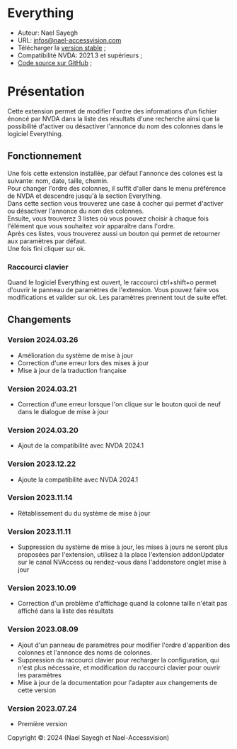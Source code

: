 # Everything

* Auteur: Nael Sayegh 
* URL: [infos@nael-accessvision.com](mailto:infos@nael-accessvision.com)
* Télécharger la [version stable][1] ;
* Compatibilité NVDA: 2021.3 et supérieurs ;
* [Code source sur GitHub][2] ;

# Présentation

Cette extension permet de modifier l'ordre des informations d'un fichier énoncé par NVDA dans la liste des résultats d'une recherche ainsi que la possibilité d'activer ou désactiver  l'annonce du nom des colonnes dans le logiciel Everything.

## Fonctionnement

Une fois cette extension installée, par défaut l'annonce des colones est la suivante: nom, date, taille, chemin.  
Pour changer l'ordre des colonnes, il suffit d'aller dans le menu préférence de NVDA et descendre jusqu'à la section Everything.  
Dans cette section vous trouverez une case à cocher qui permet d'activer ou désactiver l'annonce du nom des colonnes.  
Ensuite, vous trouverez 3 listes où vous pouvez choisir à chaque fois l'élément que vous souhaitez voir apparaître dans l'ordre.  
Après ces listes, vous trouverez aussi un bouton qui permet de retourner aux paramètres par défaut.  
Une fois fini cliquer sur ok.

### Raccourci clavier

Quand le logiciel Everything est ouvert, le raccourci ctrl+shift+o permet d'ouvrir le panneau de paramètres de l'extension. Vous pouvez faire vos modifications et valider sur ok. Les paramètres prennent tout de suite effet.

## Changements

### Version 2024.03.26

  * Amélioration du système de mise à jour
  * Correction d'une erreur lors des mises à jour
  * Mise à jour de la traduction française

### Version 2024.03.21

  * Correction d'une erreur lorsque l'on clique sur le bouton quoi de neuf dans le dialogue de mise à jour

### Version 2024.03.20

  * Ajout de la compatibilité avec NVDA 2024.1

### Version 2023.12.22

  * Ajoute la compatibilité avec NVDA 2024.1

### Version 2023.11.14

  * Rétablissement du du système de mise à jour

### Version 2023.11.11

  * Suppression du système de mise à jour, les mises à jours ne seront plus proposées par l'extension, utilisez à la place l'extension addonUpdater sur le canal NVAccess ou rendez-vous dans l'addonstore onglet mise à jour

### Version 2023.10.09
  * Correction d'un problème d'affichage quand la colonne taille n'était pas affiché dans la liste des résultats

### Version 2023.08.09
  * Ajout d'un panneau de paramètres pour modifier l'ordre d'apparition des colonnes et l'annonce des noms de colonnes.
  * Suppression du raccourci clavier pour recharger la configuration, qui n'est plus nécessaire, et modification du raccourci clavier pour ouvrir les paramètres
  * Mise à jour de la documentation pour l'adapter aux changements de cette version

### Version 2023.07.24
  * Première version

Copyright ©: 2024 (Nael Sayegh et Nael-Accessvision)

<!-- links section -->

[1]: https://github.com/Nael-Sayegh/Everything/releases/download/2024.03.26/everything-2024.03.26.nvda-addon

[2]: https://github.com/Nael-Sayegh/Everything

